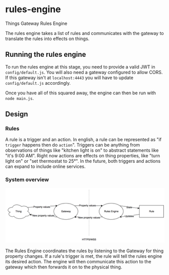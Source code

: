 # rules-engine
Things Gateway Rules Engine

The rules engine takes a list of rules and communicates with the gateway to
translate the rules into effects on things.

## Running the rules engine

To run the rules engine at this stage, you need to provide a valid JWT in
`config/default.js`. You will also need a gateway configured to allow CORS. If
this gateway isn't at `localhost:4443` you will have to update
`config/default.js` accordingly.

Once you have all of this squared away, the engine can then be run with `node
main.js`.

## Design

### Rules

A rule is a trigger and an action. In english, a rule can be represented as "if
`trigger` happens then do `action`". Triggers can be anything from observations
of things like "kitchen light is on" to abstract statements like "it's 9:00
AM". Right now actions are effects on thing properties, like "turn light on" or
"set thermostat to 25&deg;". In the future, both triggers and actions can
expand to include online services.

### System overview
![System diagram](doc/fig.png)

The Rules Engine coordinates the rules by listening to the Gateway for thing
property changes. If a rule's trigger is met, the rule will tell the rules
engine its desired action. The engine will then communicate this action to the
gateway which then forwards it on to the physical thing.
